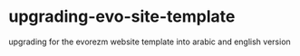 # upgrading-evo-site-template
upgrading for the evorezm website template into arabic and english version
